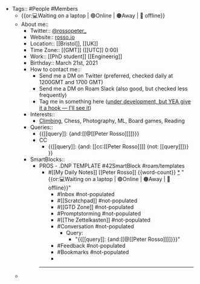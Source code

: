 - Tags:: #People #Members 
    - {{or:💻Waiting on a laptop | 🟢Online | 🟠Away | 🚫 offline}}
    - About me::
        - Twitter:: [@rossopeter_](https://twitter.com/rossopeter_)
        - Website:: [rosso.io](https://rosso.io)
        - Location:: [[Bristol]], [[UK]]
        - Time Zone:: [[GMT]] ([[UTC]] 0:00)
        - Work:: [[PhD student]] [[Engineerig]]
        - Birthday:: March 21st, 2021
        - How to contact me:: 
            - Send me a DM on Twitter (preferred, checked daily at 1200GMT and 1700 GMT)
            - Send me a DM on Roam Slack (also good, but checked less frequently)
            - Tag me in something here ([under development, but YEA give it a hook — I'll see it]([[Chat]]))
        - Interests::
            - [Climbing](https://www.rgs.org/geography/online-lectures/project-armenia-climbing-above-the-clouds-peter/), Chess, Photography, ML, Board games, Reading
        - Queries::
            - {{[[query]]: {and:[[@[[Peter Rosso]]]]}}}
            - CC
                - {{[[query]]: {and: [[cc:[[Peter Rosso]]]] {not: [[query]]]}}  }}
        - SmartBlocks::
            - PROS - .DNP TEMPLATE #42SmartBlock #roam/templates
                - #[[My Daily Notes]] [[Peter Rosso]] {{word-count}} [*]([[ptr]])   "{{or:💻Waiting on a laptop | 🟢Online | 🟠Away | 🚫 offline}}"
                    - #Inbox #not-populated
                    - #[[Scratchpad]] #not-populated
                    - #[[GTD Zone]] #not-populated
                    - #Promptstorming #not-populated
                    - #[[The Zettelkasten]] #not-populated
                    - #Conversation #not-populated
                        - Query:
                            - "{{[[query]]: {and:[[@[[Peter Rosso]]]]}}}"
                    - #Feedback  #not-populated
                    - #Bookmarks #not-populated
                    - 
                - ---
    - 
